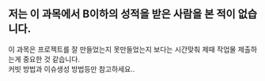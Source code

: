 ## 저는 이 과목에서 B이하의 성적을 받은 사람을 본 적이 없습니다.
이 과목은 프로젝트를 잘 만들었는지 못만들었는지 보다는 시간맞춰 제때 작업물 제출하는게 중요한 것 같습니다.<br>
커빗 방법과 이슈생성 방법등만 참고하세요..
